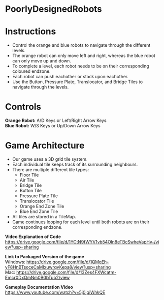 # PoorlyDesignedRobots


Instructions
===============
- Control the orange and blue robots to navigate through the different levels.
- The orange robot can only move left and right, whereas the blue robot can only move up and down. 
- To complete a level, each robot needs to be on their corresponding coloured endzone. 
- Each robot can push eachother or stack upon eachother.
- Use the Button, Pressure Plate, Translocator, and Bridge Tiles to navigate through the levels.


Controls
===============
**Orange Robot:**   A/D Keys or Left/Right Arrow Keys  <br>
**Blue Robot:**     W/S Keys or Up/Down Arrow Keys  <br>


Game Architecture
===============
* Our game uses a 3D grid tile system. 
* Each individual tile keeps track of its surrounding neighbours. 
* There are multiple different tile types:
  * Floor Tile
  * Air Tile
  * Bridge Tile
  * Button Tile
  * Pressure Plate Tile
  * Translocator Tile
  * Orange End Zone Tile
  * Blue End Zone Tile
* All tiles are stored in a TileMap.
* Game continues looping for each level until both robots are on their corresponding endzone.


**Video Explanation of Code**  
https://drive.google.com/file/d/1YCtN9fWYV1vb54Oln8eTBcSwheVapHv-/view?usp=sharing 

**Link to Packaged Version of the game**  
Windows: https://drive.google.com/file/d/1QMqEh-yF8HnBTsoceCaMIxuwrqvKepa8/view?usp=sharing   
Mac: https://drive.google.com/file/d/13Zes4FXWcatm-Emcr0DxQmNm0B0bTuo2/view

**Gameplay Documentation Video**  
https://www.youtube.com/watch?v=5j0igiWhkQE 
